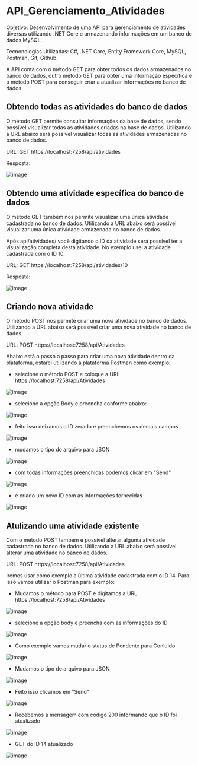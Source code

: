 # API_Gerenciamento_Atividades

Objetivo: Desenvolvimento de uma API para gerenciamento de atividades diversas utilizando .NET Core e armazenando informações em um banco de dados MySQL.

Tecnonologias Utilizadas: C#, .NET Core, Entity Framework Core, MySQL, Postman, Git, Github.

A API conta com o método GET para obter todos os dados armazenados no banco de dados, outro método GET para obter uma informação específica e o método POST para conseguir criar a atualizar informações no banco de dados. 

## Obtendo todas as atividades do banco de dados

O método GET permite consultar informações da base de dados, sendo possível visualizar todas as atividades criadas na base de dados.
Utilizando a URL abaixo será possível visualizar todas as atividades armazenadas no banco de dados.

URL: GET https://localhost:7258/api/atividades

Resposta:

![image](https://github.com/felsantoss/API_Gerenciamento_Atividades/assets/92893574/d8228309-7f34-4139-8603-1fd45af0412b)

## Obtendo uma atividade específica do banco de dados

O método GET também nos permite visualizar uma única atividade cadastrada no banco de dados.
Utilizando a URL abaixo será possível visualizar uma única atividade armazenada no banco de dados.

Após api/atividades/ você digitando o ID da atividade será possível ter a visualização completa desta atividade. No exemplo usei a atividade cadastrada com o ID 10. 

URL: GET https://localhost:7258/api/atividades/10

Resposta:

![image](https://github.com/felsantoss/API_Gerenciamento_Atividades/assets/92893574/57289333-d8f9-4ba1-a99d-085fd8f44ff5)

## Criando nova atividade

O método POST nos permite criar uma nova atividade no banco de dados. 
Utilizando a URL abaixo será possível criar uma nova atividade no banco de dados.

URL: POST https://localhost:7258/api/Atividades

Abaixo está o passo a passo para criar uma nova atividade dentro da plataforma, estarei utilizando a plataforma Postman como exemplo: 

- selecione o método POST e coloque a URl: https://localhost:7258/api/Atividades

![image](https://github.com/felsantoss/API_Gerenciamento_Atividades/assets/92893574/b5e66319-a450-47db-8b8c-b565b2cf6ab1)

- selecione a opção Body e preencha conforme abaixo:

![image](https://github.com/felsantoss/API_Gerenciamento_Atividades/assets/92893574/df7d256f-1aac-4beb-9a6f-803af7d74234)

- feito isso deixamos o ID zerado e preenchemos os demais campos

![image](https://github.com/felsantoss/API_Gerenciamento_Atividades/assets/92893574/74e84dae-9f0c-4755-872b-3f0dc268a9e9)

- mudamos o tipo do arquivo para JSON

![image](https://github.com/felsantoss/API_Gerenciamento_Atividades/assets/92893574/643d0f5a-ba3e-4786-b161-332f0397c099)

- com todas informações preenchidas podemos clicar em "Send"

![image](https://github.com/felsantoss/API_Gerenciamento_Atividades/assets/92893574/68386c9b-2950-40b8-bee3-e83025508057)

- é criado um novo ID com as informações fornecidas

![image](https://github.com/felsantoss/API_Gerenciamento_Atividades/assets/92893574/f7e5c6fb-39e1-4979-9158-5d96d7d8a1f9)

## Atulizando uma atividade existente 

Com o método POST também é possível alterar alguma atividade cadastrada no banco de dados. 
Utilizando a URL abaixo será possível alterar uma atividade no banco de dados.

URL: POST https://localhost:7258/api/Atividades

Iremos usar como exemplo a última atividade cadastrada com o ID 14. Para isso vamos utilizar o Postman para exemplo: 

- Mudamos o método para POST e digitamos a URL https://localhost:7258/api/Atividades

![image](https://github.com/felsantoss/API_Gerenciamento_Atividades/assets/92893574/c8cc3a89-3f65-4c9e-9eb9-58e87bf89f96)

- selecione a opção body e preencha com as informações do ID

![image](https://github.com/felsantoss/API_Gerenciamento_Atividades/assets/92893574/54b3952b-966c-4514-a676-3ad1b298de23)

- Como exemplo vamos mudar o status de Pendente para Conluido

![image](https://github.com/felsantoss/API_Gerenciamento_Atividades/assets/92893574/20a4ac42-bbcd-4b23-b886-2a8e48738fbc)

- Mudamos o tipo de arquivo para JSON

![image](https://github.com/felsantoss/API_Gerenciamento_Atividades/assets/92893574/e1438111-57c8-40ff-be87-3bb3909678c3)

- Feito isso clicamos em "Send"

![image](https://github.com/felsantoss/API_Gerenciamento_Atividades/assets/92893574/a83875ce-9178-4ff2-9d5b-1259ce86e85d)

- Recebemos a mensagem com código 200 informando que o ID foi atualizado

![image](https://github.com/felsantoss/API_Gerenciamento_Atividades/assets/92893574/17147bee-763c-4ebb-aab9-e23515f4dc75)

- GET do ID 14 atualizado

![image](https://github.com/felsantoss/API_Gerenciamento_Atividades/assets/92893574/c924bf6e-9ead-47a8-b13c-8fbd0d840b2b)

